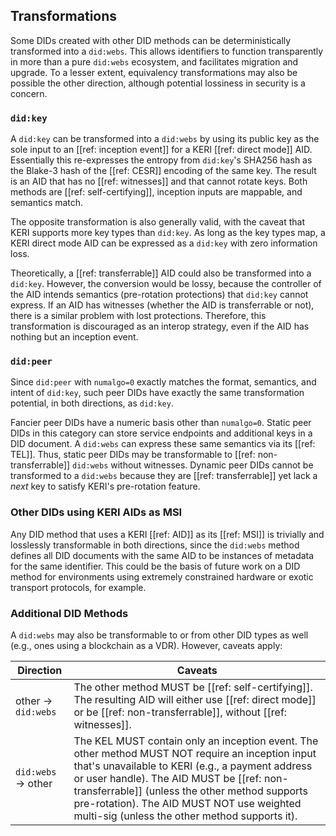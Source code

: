 ## Transformations

Some DIDs created with other DID methods can be deterministically transformed into a `did:webs`. This allows identifiers to function transparently in more than a pure `did:webs` ecosystem, and facilitates migration and upgrade. To a lesser extent, equivalency transformations may also be possible the other direction, although potential lossiness in security is a concern.

### `did:key`

A `did:key` can be transformed into a `did:webs` by using its public key as the sole input to an [[ref: inception event]] for a KERI [[ref: direct mode]] AID. Essentially this re-expresses the entropy from `did:key`'s SHA256 hash as the Blake-3 hash of the [[ref: CESR]] encoding of the same key. The result is an AID that has no [[ref: witnesses]] and that cannot rotate keys. Both methods are [[ref: self-certifying]], inception inputs are mappable, and semantics match.

The opposite transformation is also generally valid, with the caveat that KERI supports more key types than `did:key`. As long as the key types map, a KERI direct mode AID can be expressed as a `did:key` with zero information loss.

Theoretically, a [[ref: transferrable]] AID could also be transformed into a `did:key`. However, the conversion would be lossy, because the controller of the AID intends semantics (pre-rotation protections) that `did:key` cannot express. If an AID has witnesses (whether the AID is transferrable or not), there is a similar problem with lost protections. Therefore, this transformation is discouraged as an interop strategy, even if the AID has nothing but an inception event.

### `did:peer`

Since `did:peer` with `numalgo=0` exactly matches the format, semantics, and intent of `did:key`, such peer DIDs have exactly the same transformation potential, in both directions, as `did:key`.

Fancier peer DIDs have a numeric basis other than `numalgo=0`. Static peer DIDs in this category can store service endpoints and additional keys in a DID document. A `did:webs` can express these same semantics via its [[ref: TEL]]. Thus, static peer DIDs may be transformable to [[ref: non-transferrable]] `did:webs` without witnesses. Dynamic peer DIDs cannot be transformed to a `did:webs` because they are [[ref: transferrable]] yet lack a _next_ key to satisfy KERI's pre-rotation feature.

### Other DIDs using KERI AIDs as MSI

Any DID method that uses a KERI [[ref: AID]] as its [[ref: MSI]] is trivially and losslessly transformable in both directions, since the `did:webs` method defines all DID documents with the same AID to be instances of metadata for the same identifier. This could be the basis of future work on a DID method for environments using extremely constrained hardware or exotic transport protocols, for example.

### Additional DID Methods

A `did:webs` may also be transformable to or from other DID types as well (e.g., ones using a blockchain as a VDR). However, caveats apply:

| Direction          | Caveats                                                                                                                                                                                                                                                                                                                                            |
| ------------------ | -------------------------------------------------------------------------------------------------------------------------------------------------------------------------------------------------------------------------------------------------------------------------------------------------------------------------------------------------- |
| other → `did:webs` | The other method MUST be [[ref: self-certifying]]. The resulting AID will either use [[ref: direct mode]] or be [[ref: non-transferrable]], without [[ref: witnesses]].                                                                                                                                                                            |
| `did:webs` → other | The KEL MUST contain only an inception event. The other method MUST NOT require an inception input that's unavailable to KERI (e.g., a payment address or user handle). The AID MUST be [[ref: non-transferrable]] (unless the other method supports pre-rotation). The AID MUST NOT use weighted multi-sig (unless the other method supports it). |

